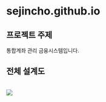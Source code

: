 # sejincho.github.io
## 프로젝트 주제
통합계좌 관리 금융시스템입니다. <br>
## 전체 설계도
<br><img src="https://taegon.kim/wp-content/uploads/2018/05/image-5.png"/><br>

